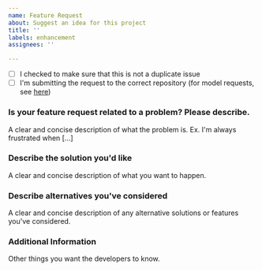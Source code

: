 ```yaml
---
name: Feature Request
about: Suggest an idea for this project
title: ''
labels: enhancement
assignees: ''

---
```


- [ ] I checked to make sure that this is not a duplicate issue
- [ ] I'm submitting the request to the correct repository (for model requests, see [here](https://github.com/shibing624/rater))

### Is your feature request related to a problem? Please describe.
A clear and concise description of what the problem is. Ex. I'm always frustrated when [...]

### Describe the solution you'd like
A clear and concise description of what you want to happen.

### Describe alternatives you've considered
A clear and concise description of any alternative solutions or features you've considered.

### Additional Information
Other things you want the developers to know.
